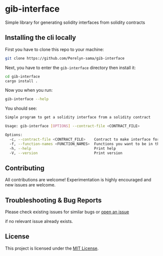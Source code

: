 # gib-interface 

Simple library for generating solidity interfaces from solidity contracts

## Installing the cli locally
First you have to clone this repo to your machine:
```bash
git clone https://github.com/Perelyn-sama/gib-interface
```
Next, you have to enter the `gib-interface` directory then install it:
```bash
cd gib-interface 
cargo install .
```
Now you when you run:
```bash
gib-interface --help
```
You should see:
```bash
Simple program to get a solidity interface from a solidity contract

Usage: gib-interface [OPTIONS] --contract-file <CONTRACT_FILE>

Options:
  -c, --contract-file <CONTRACT_FILE>    Contract to make interface for
  -f, --function-names <FUNCTION_NAMES>  Functions you want to be in the interface
  -h, --help                             Print help
  -V, --version                          Print version
```

## Contributing

All contributions are welcome! Experimentation is highly encouraged and new issues are welcome.

## Troubleshooting & Bug Reports

Please check existing issues for similar bugs or
[open an issue](https://github.com/Perelyn-sama/gib-interface/issues/new)

if no relevant issue already exists.

## License

This project is licensed under the [MIT License](LICENSE.md).